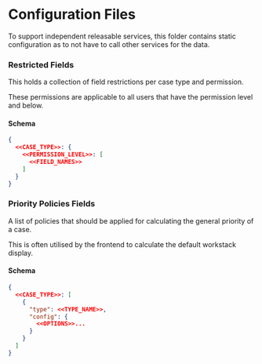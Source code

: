 # Configuration Files

To support independent releasable services, this folder contains static configuration as to not have to call other
services for the data.

### Restricted Fields

This holds a collection of field restrictions per case type and permission.

These permissions are applicable to all users that have the permission level and below.

#### Schema

```json
{
  <<CASE_TYPE>>: {
    <<PERMISSION_LEVEL>>: [
      <<FIELD_NAMES>>
    ] 
  }
}
```

### Priority Policies Fields

A list of policies that should be applied for calculating the general priority of a case. 

This is often utilised by the frontend to calculate the default workstack display.

#### Schema

```json
{
  <<CASE_TYPE>>: [
    {
      "type": <<TYPE_NAME>>,
      "config": {
        <<OPTIONS>>...
      }
    }
  ]
}
```
